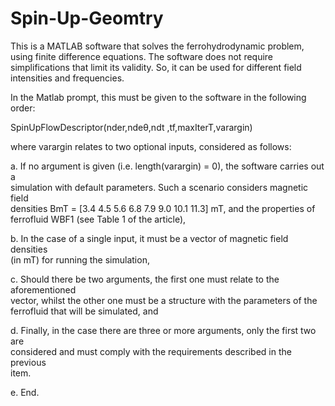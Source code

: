 # Spin-Up-Geomtry
This is a MATLAB software that solves the ferrohydrodynamic problem, using finite difference equations. 
The software does not require simplifications that limit its validity. So, it can be used for different field intensities and frequencies.

In the Matlab prompt, this must be given to the software in the following order: 

  SpinUpFlowDescriptor(nder,ndeθ,ndt ,tf,maxIterT,varargin)

where varargin relates to two optional inputs, considered as follows: 

a. If no argument is given (i.e. length(varargin) = 0), the software carries out a    
   simulation with default parameters. Such a scenario considers magnetic field    
   densities BmT = [3.4 4.5 5.6 6.8 7.9 9.0 10.1 11.3] mT, and the properties of      
   ferrofluid WBF1 (see Table 1 of the article),

b. In the case of a single input, it must be a vector of magnetic field densities     
   (in mT) for running the simulation,

c. Should there be two arguments, the first one must relate to the aforementioned    
   vector, whilst the other one must be a structure with the parameters of the    
   ferrofluid that will be simulated, and

d. Finally, in the case there are three or more arguments, only the first two are    
   considered and must comply with the requirements described in the previous      
   item.
   
e. End.

